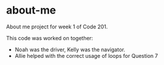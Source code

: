 # about-me
About me project for week 1 of Code 201.

This code was worked on together:
- Noah was the driver, Kelly was the navigator. 
- Allie helped with the correct usage of loops for Question 7